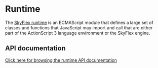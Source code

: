 # Runtime

The [SkyFlex runtime](https://github.com/skyflexengine/runtime) is an ECMAScript module that defines a large set of classes and functions that JavaScript may import and call that are either part of the ActionScript 3 language environment or the SkyFlex engine.

## API documentation

[Click here for browsing the runtime API documentation](https://skyflexengine.github.io/runtime/docs)
